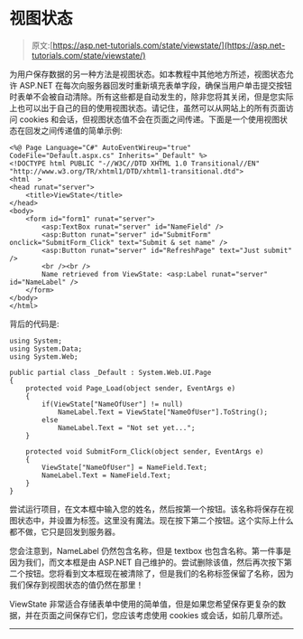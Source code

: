 # 视图状态

> 原文:[https://asp.net-tutorials.com/state/viewstate/](https://asp.net-tutorials.com/state/viewstate/)

为用户保存数据的另一种方法是视图状态。如本教程中其他地方所述，视图状态允许 ASP.NET 在每次向服务器回发时重新填充表单字段，确保当用户单击提交按钮时表单不会被自动清除。所有这些都是自动发生的，除非您将其关闭，但是您实际上也可以出于自己的目的使用视图状态。请记住，虽然可以从网站上的所有页面访问 cookies 和会话，但视图状态值不会在页面之间传递。下面是一个使用视图状态在回发之间传递值的简单示例:

```
<%@ Page Language="C#" AutoEventWireup="true"  CodeFile="Default.aspx.cs" Inherits="_Default" %>
<!DOCTYPE html PUBLIC "-//W3C//DTD XHTML 1.0 Transitional//EN" "http://www.w3.org/TR/xhtml1/DTD/xhtml1-transitional.dtd">
<html  >
<head runat="server">
    <title>ViewState</title>
</head>
<body>
    <form id="form1" runat="server">
        <asp:TextBox runat="server" id="NameField" />
        <asp:Button runat="server" id="SubmitForm" onclick="SubmitForm_Click" text="Submit & set name" />
        <asp:Button runat="server" id="RefreshPage" text="Just submit" />
        <br /><br />
        Name retrieved from ViewState: <asp:Label runat="server" id="NameLabel" />
    </form> 
</body>
</html>
```

背后的代码是:

```
using System;
using System.Data;
using System.Web;

public partial class _Default : System.Web.UI.Page 
{
    protected void Page_Load(object sender, EventArgs e)
    {
        if(ViewState["NameOfUser"] != null)
            NameLabel.Text = ViewState["NameOfUser"].ToString();
        else
            NameLabel.Text = "Not set yet...";
    }

    protected void SubmitForm_Click(object sender, EventArgs e)
    {
        ViewState["NameOfUser"] = NameField.Text;
        NameLabel.Text = NameField.Text;
    }
}
```

尝试运行项目，在文本框中输入您的姓名，然后按第一个按钮。该名称将保存在视图状态中，并设置为标签。这里没有魔法。现在按下第二个按钮。这个实际上什么都不做，它只是回发到服务器。

您会注意到，NameLabel 仍然包含名称，但是 textbox 也包含名称。第一件事是因为我们，而文本框是由 ASP.NET 自己维护的。尝试删除该值，然后再次按下第二个按钮。您将看到文本框现在被清除了，但是我们的名称标签保留了名称，因为我们保存到视图状态的值仍然在那里！

<input type="hidden" name="IL_IN_ARTICLE">

ViewState 非常适合存储表单中使用的简单值，但是如果您希望保存更复杂的数据，并在页面之间保存它们，您应该考虑使用 cookies 或会话，如前几章所述。

* * *